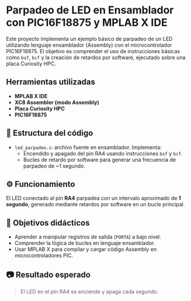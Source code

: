 # Parpadeo de LED en Ensamblador con PIC16F18875 y MPLAB X IDE

Este proyecto implementa un ejemplo básico de parpadeo de un LED utilizando lenguaje ensamblador (Assembly) con el microcontrolador PIC16F18875. El objetivo es comprender el uso de instrucciones básicas como `bsf`, `bcf` y la creación de retardos por software, ejecutado sobre una placa Curiosity HPC.

## Herramientas utilizadas

-  **MPLAB X IDE**
- **XC8 Assembler (modo Assembly)**
- **Placa Curiosity HPC**
- **PIC16F18875**

## 📁 Estructura del código

- `led_parpadeo.s`: archivo fuente en ensamblador. Implementa:
  - Encendido y apagado del pin RA4 usando instrucciones `bsf` y `bcf`.
  - Bucles de retardo por software para generar una frecuencia de parpadeo de ~1 segundo.

## ⚙️ Funcionamiento

El LED conectado al pin **RA4** parpadea con un intervalo aproximado de **1 segundo**, generado mediante retardos por software en un bucle principal.

## 🧠 Objetivos didácticos

- Aprender a manipular registros de salida (`PORTA`) a bajo nivel.
- Comprender la lógica de bucles en lenguaje ensamblador.
- Usar MPLAB X para compilar y cargar código Assembly en microcontroladores PIC.

## 📷 Resultado esperado

> El LED en el pin RA4 se enciende y apaga cada segundo.
